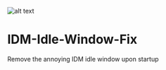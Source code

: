 ![alt text][header]

# IDM-Idle-Window-Fix
Remove the annoying IDM idle window upon startup

[header]: https://imgur.com/gallery/Rzt3xHf "Repo header"
